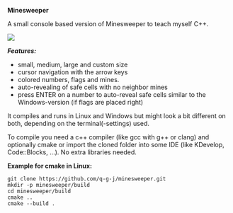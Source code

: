 **Minesweeper**

A small console based version of Minesweeper to teach myself C++.

![](https://github.com/q-g-j/minesweeper/blob/master/images/screenshot.jpg?raw=true)

***Features:***
- small, medium, large and custom size
- cursor navigation with the arrow keys
- colored numbers, flags and mines.
- auto-revealing of safe cells with no neighbor
 mines
- press ENTER on a number to auto-reveal safe cells similar to the Windows-version (if flags are placed right)

It compiles and runs in Linux and Windows but might look a bit different on both, depending on the terminal(-settings) used.

To compile you need a c++ compiler (like gcc with g++ or clang) and optionally cmake or import the cloned folder into some IDE (like KDevelop, Code::Blocks, ...).
No extra libraries needed.

**Example for cmake in Linux:**

```
git clone https://github.com/q-g-j/minesweeper.git
mkdir -p minesweeper/build
cd minesweeper/build
cmake ..
cmake --build .
```
